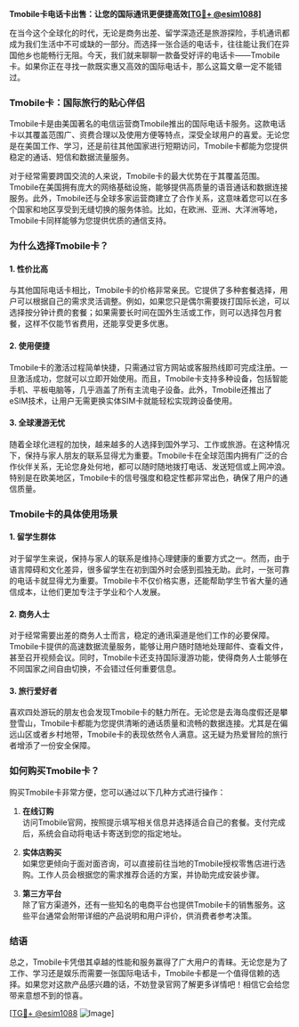**Tmobile卡电话卡出售：让您的国际通讯更便捷高效[[TG💪+ @esim1088](https://t.me/s/esim1088)]**

在当今这个全球化的时代，无论是商务出差、留学深造还是旅游探险，手机通讯都成为我们生活中不可或缺的一部分。而选择一张合适的电话卡，往往能让我们在异国他乡也能畅行无阻。今天，我们就来聊聊一款备受好评的电话卡——Tmobile卡。如果你正在寻找一款既实惠又高效的国际电话卡，那么这篇文章一定不能错过。

### Tmobile卡：国际旅行的贴心伴侣

Tmobile卡是由美国著名的电信运营商Tmobile推出的国际电话卡服务。这款电话卡以其覆盖范围广、资费合理以及使用方便等特点，深受全球用户的喜爱。无论您是在美国工作、学习，还是前往其他国家进行短期访问，Tmobile卡都能为您提供稳定的通话、短信和数据流量服务。

对于经常需要跨国交流的人来说，Tmobile卡的最大优势在于其覆盖范围。Tmobile在美国拥有庞大的网络基础设施，能够提供高质量的语音通话和数据连接服务。此外，Tmobile还与全球多家运营商建立了合作关系，这意味着您可以在多个国家和地区享受到无缝切换的服务体验。比如，在欧洲、亚洲、大洋洲等地，Tmobile卡同样能够为您提供优质的通信支持。

### 为什么选择Tmobile卡？

#### 1. **性价比高**
与其他国际电话卡相比，Tmobile卡的价格非常亲民。它提供了多种套餐选择，用户可以根据自己的需求灵活调整。例如，如果您只是偶尔需要拨打国际长途，可以选择按分钟计费的套餐；如果需要长时间在国外生活或工作，则可以选择包月套餐，这样不仅能节省费用，还能享受更多优惠。

#### 2. **使用便捷**
Tmobile卡的激活过程简单快捷，只需通过官方网站或客服热线即可完成注册。一旦激活成功，您就可以立即开始使用。而且，Tmobile卡支持多种设备，包括智能手机、平板电脑等，几乎涵盖了所有主流电子设备。此外，Tmobile还推出了eSIM技术，让用户无需更换实体SIM卡就能轻松实现跨设备使用。

#### 3. **全球漫游无忧**
随着全球化进程的加快，越来越多的人选择到国外学习、工作或旅游。在这种情况下，保持与家人朋友的联系显得尤为重要。Tmobile卡在全球范围内拥有广泛的合作伙伴关系，无论您身处何地，都可以随时随地拨打电话、发送短信或上网冲浪。特别是在欧美地区，Tmobile卡的信号强度和稳定性都非常出色，确保了用户的通信质量。

### Tmobile卡的具体使用场景

#### 1. **留学生群体**
对于留学生来说，保持与家人的联系是维持心理健康的重要方式之一。然而，由于语言障碍和文化差异，很多留学生在初到国外时会感到孤独无助。此时，一张可靠的电话卡就显得尤为重要。Tmobile卡不仅价格实惠，还能帮助学生节省大量的通信成本，让他们更加专注于学业和个人发展。

#### 2. **商务人士**
对于经常需要出差的商务人士而言，稳定的通讯渠道是他们工作的必要保障。Tmobile卡提供的高速数据流量服务，能够让用户随时随地处理邮件、查看文件，甚至召开视频会议。同时，Tmobile卡还支持国际漫游功能，使得商务人士能够在不同国家之间自由切换，不会错过任何重要信息。

#### 3. **旅行爱好者**
喜欢四处游玩的朋友也会发现Tmobile卡的魅力所在。无论您是去海岛度假还是攀登雪山，Tmobile卡都能为您提供清晰的通话质量和流畅的数据连接。尤其是在偏远山区或者乡村地带，Tmobile卡的表现依然令人满意。这无疑为热爱冒险的旅行者增添了一份安全保障。

### 如何购买Tmobile卡？

购买Tmobile卡非常方便，您可以通过以下几种方式进行操作：

1. **在线订购**  
   访问Tmobile官网，按照提示填写相关信息并选择适合自己的套餐。支付完成后，系统会自动将电话卡寄送到您的指定地址。

2. **实体店购买**  
   如果您更倾向于面对面咨询，可以直接前往当地的Tmobile授权零售店进行选购。工作人员会根据您的需求推荐合适的方案，并协助完成安装步骤。

3. **第三方平台**  
   除了官方渠道外，还有一些知名的电商平台也提供Tmobile卡的销售服务。这些平台通常会附带详细的产品说明和用户评价，供消费者参考决策。

### 结语

总之，Tmobile卡凭借其卓越的性能和服务赢得了广大用户的青睐。无论您是为了工作、学习还是娱乐而需要一张国际电话卡，Tmobile卡都是一个值得信赖的选择。如果您对这款产品感兴趣的话，不妨登录官网了解更多详情吧！相信它会给您带来意想不到的惊喜。

[[TG💪+ @esim1088](https://t.me/s/esim1088) ![Image](https://i.postimg.cc/4NQfJmqS/Snipaste-2025-05-13-00-14-12.png)]
